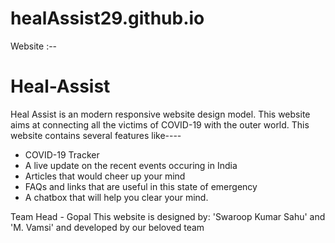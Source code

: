 # healAssist29.github.io
Website :--
# Heal-Assist

Heal Assist is an modern responsive website design model. This website aims at connecting all the victims of COVID-19 with the outer world.
This website contains several features like----
 * COVID-19 Tracker
 * A live update on the recent events occuring in India
 * Articles that would cheer up your mind
 * FAQs and links that are useful in this state of emergency
 * A chatbox that will help you clear your mind.
 
Team Head - Gopal
This website is designed by:
'Swaroop Kumar Sahu' and 'M. Vamsi'
and developed by our beloved team
